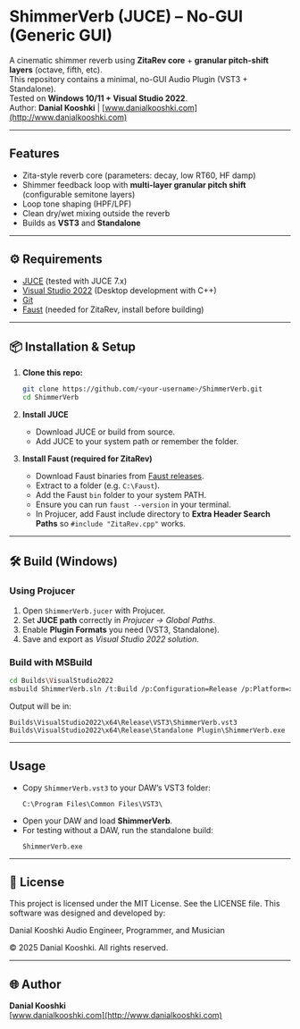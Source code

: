 # ShimmerVerb (JUCE) – No-GUI (Generic GUI)

A cinematic shimmer reverb using **ZitaRev core** + **granular pitch-shift layers** (octave, fifth, etc).  
This repository contains a minimal, no-GUI Audio Plugin (VST3 + Standalone).  
Tested on **Windows 10/11 + Visual Studio 2022**.  
Author: **Danial Kooshki** | [www.danialkooshki.com](http://www.danialkooshki.com)

---

##  Features
- Zita-style reverb core (parameters: decay, low RT60, HF damp)
- Shimmer feedback loop with **multi-layer granular pitch shift** (configurable semitone layers)
- Loop tone shaping (HPF/LPF)
- Clean dry/wet mixing outside the reverb
- Builds as **VST3** and **Standalone**

---

## ⚙️ Requirements

- [JUCE](https://juce.com/get-juce) (tested with JUCE 7.x)
- [Visual Studio 2022](https://visualstudio.microsoft.com/) (Desktop development with C++)
- [Git](https://git-scm.com/downloads)
- [Faust](https://faust.grame.fr/) (needed for ZitaRev, install before building)

---

## 📦 Installation & Setup

1. **Clone this repo:**
   ```bash
   git clone https://github.com/<your-username>/ShimmerVerb.git
   cd ShimmerVerb
   ```

2. **Install JUCE**  
   - Download JUCE or build from source.  
   - Add JUCE to your system path or remember the folder.

3. **Install Faust (required for ZitaRev)**  
   - Download Faust binaries from [Faust releases](https://github.com/grame-cncm/faust/releases).  
   - Extract to a folder (e.g. `C:\Faust`).  
   - Add the Faust `bin` folder to your system PATH.  
   - Ensure you can run `faust --version` in your terminal.  
   - In Projucer, add Faust include directory to **Extra Header Search Paths** so `#include "ZitaRev.cpp"` works.

---

## 🛠️ Build (Windows)

### Using Projucer
1. Open `ShimmerVerb.jucer` with Projucer.  
2. Set **JUCE path** correctly in *Projucer → Global Paths*.  
3. Enable **Plugin Formats** you need (VST3, Standalone).  
4. Save and export as *Visual Studio 2022 solution*.  

### Build with MSBuild
```bash
cd Builds\VisualStudio2022
msbuild ShimmerVerb.sln /t:Build /p:Configuration=Release /p:Platform=x64
```

Output will be in:
```
Builds\VisualStudio2022\x64\Release\VST3\ShimmerVerb.vst3
Builds\VisualStudio2022\x64\Release\Standalone Plugin\ShimmerVerb.exe
```

---

##  Usage
- Copy `ShimmerVerb.vst3` to your DAW’s VST3 folder:
  ```
  C:\Program Files\Common Files\VST3\
  ```
- Open your DAW and load **ShimmerVerb**.  
- For testing without a DAW, run the standalone build:  
  ```
  ShimmerVerb.exe
  ```

---

## 📄 License

This project is licensed under the MIT License. See the LICENSE file. This software was designed and developed by:

Danial Kooshki
Audio Engineer, Programmer, and Musician

© 2025 Danial Kooshki. All rights reserved.

---

## 🌐 Author
**Danial Kooshki**  
[www.danialkooshki.com](http://www.danialkooshki.com)
